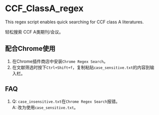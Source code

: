 # CCF_ClassA_regex
This regex script enables quick searching for CCF class A literatures.

轻松搜索 CCF A类期刊/会议。

## 配合Chrome使用

1. 在Chrome插件商店中安装`Chrome Regex Search`。
2. 在文献筛选时按下`Ctrl+Shift+f`，复制粘贴`case_sensitive.txt`的内容到输入栏。

## FAQ

1. Q: `case_insensitive.txt`在`Chrome Regex Search`报错。  
A: 改为使用`case_sensitive.txt`。
